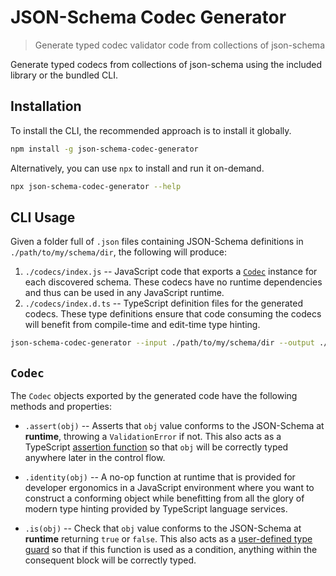 # JSON-Schema Codec Generator

> Generate typed codec validator code from collections of json-schema

Generate typed codecs from collections of json-schema using the included library or the bundled CLI.

## Installation

To install the CLI, the recommended approach is to install it globally.

```sh
npm install -g json-schema-codec-generator
```

Alternatively, you can use `npx` to install and run it on-demand.
```sh
npx json-schema-codec-generator --help
```

## CLI Usage

Given a folder full of `.json` files containing JSON-Schema definitions in `./path/to/my/schema/dir`, the following will produce:

1. `./codecs/index.js` -- JavaScript code that exports a [`Codec`](#Codec) instance for each discovered schema. These codecs have no runtime dependencies and thus can be used in any JavaScript runtime.
1. `./codecs/index.d.ts` -- TypeScript definition files for the generated codecs. These type definitions ensure that code consuming the codecs will benefit from compile-time and edit-time type hinting.

```sh
json-schema-codec-generator --input ./path/to/my/schema/dir --output ./codecs/
```

## `Codec`

The `Codec` objects exported by the generated code have the following methods and properties:

- `.assert(obj)` -- Asserts that `obj` value conforms to the JSON-Schema at **runtime**, throwing a `ValidationError` if not. This also acts as a TypeScript [assertion function](https://www.typescriptlang.org/docs/handbook/release-notes/typescript-3-7.html#assertion-functions) so that `obj` will be correctly typed anywhere later in the control flow.

- `.identity(obj)` -- A no-op function at runtime that is provided for developer ergonomics in a JavaScript environment where you want to construct a conforming object while benefitting from all the glory of modern type hinting provided by TypeScript language services.

- `.is(obj)` -- Check that `obj` value conforms to the JSON-Schema at **runtime** returning `true` or `false`. This also acts as a [user-defined type guard](https://www.typescriptlang.org/docs/handbook/advanced-types.html#user-defined-type-guards) so that if this function is used as a condition, anything within the consequent block will be correctly typed.
